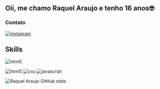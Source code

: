 ## Oii, me chamo Raquel Araujo e tenho 16 anos🤓

### Contato

[![instagram](https://img.shields.io/badge/Instagram-E4405F?style=for-the-badge&logo=instagram&logoColor=white)](https://www.instagram.com/shadowvamp_?igsh=MWp5dzdjd3JnbmE1ag==)

## Skills

![html5](https://cdn.jsdelivr.net/gh/devicons/devicon@latest/icons/html5/html5-original.svg)
          
![html5](https://img.shields.io/badge/HTML5-E34F26?style=for-the-badge&logo=html5&logoColor=white) ![css](https://img.shields.io/badge/CSS3-1572B6?style=for-the-badge&logo=css3&logoColor=white) ![javascript](https://img.shields.io/badge/JavaScript-323330?style=for-the-badge&logo=javascript&logoColor=F7DF1E)


![Raquel Araujo GitHub stats](https://github-readme-stats.vercel.app/api?username=Rackaraujo&show_icons=true&theme=dracula)
